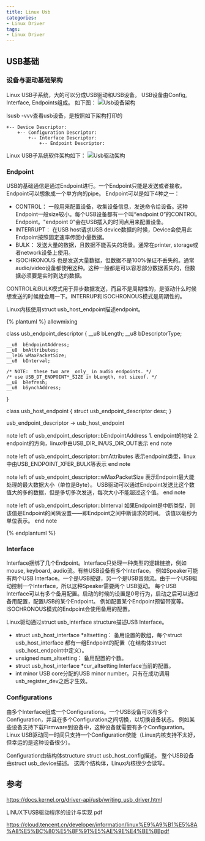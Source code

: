 ```yaml
---
title: Linux Usb
categories: 
- Linux Driver
tags:
- Linux Driver
---
```


## USB基础
### 设备与驱动基础架构
Linux USB子系统，大的可以分成USB驱动和USB设备。
USB设备由Config, Interface, Endpoints组成。
如下图：
![Usb设备架构](/images/Usb/Usb设备大致结构.png)

lsusb -vvv查看usb设备，是按照如下架构打印的
```
+-- Device Descriptor:
    +-- Configuration Descriptor:
        +-- Interface Descriptor:
            +-- Endpoint Descriptor:
```

Linux USB子系统软件架构如下：
![Usb驱动架构](/images/Usb/Usb驱动大致结构.png)

### Endpoint
USB的基础通信是通过Endpoint进行。一个Endpoint只能是发送或者接收。Endpoint可以想象成一个单方向的pipe。
Endpoint可以是如下4种之一：
- CONTROL：
    一般用来配置设备，收集设备信息，发送命令给设备。这种Endpoint一般size较小。每个USB设备都有一个叫“endpoint 0”的CONTROL Endpoint。"endpoint 0"会在USB插入的时间点用来配置设备。
- INTERRUPT：
    在USB host请求USB device数据的时候，Device会使用此Endpoint按照固定速率传回小量数据。
- BULK：
    发送大量的数据，且数据不能丢失的场景。通常在printer, storage或者network设备上使用。
- ISOCHRONOUS
    也是发送大量数据，但数据不是100%保证不丢失的。通常audio/video设备都使用这种。这种一般都是可以容忍部分数据丢失的，但数据必须要是实时到达的数据。

CONTROL和BULK模式用于异步数据发送，而且不是周期性的，是驱动什么时候想发送的时候就会用一下。INTERRUP和ISOCHRONOUS模式是周期性的。


Linux内核使用struct usb_host_endpoint描述endpoint。

{% plantuml %}
allowmixing

class usb_endpoint_descriptor {
	__u8  bLength;
	__u8  bDescriptorType;

	__u8  bEndpointAddress;
	__u8  bmAttributes;
	__le16 wMaxPacketSize;
	__u8  bInterval;

	/* NOTE:  these two are _only_ in audio endpoints. */
	/* use USB_DT_ENDPOINT*_SIZE in bLength, not sizeof. */
	__u8  bRefresh;
	__u8  bSynchAddress;
}

class usb_host_endpoint {
    struct usb_endpoint_descriptor		desc;
}

usb_endpoint_descriptor -> usb_host_endpoint

note left of usb_endpoint_descriptor::bEndpointAddress
    1. endpoint的地址
    2. endpoint的方向，linux中由USB_DIR_IN/US_DIR_OUT表示
end note

note left of usb_endpoint_descriptor::bmAttributes
    表示endpoint类型，linux中由USB_ENDPOINT_XFER_BULK等表示
end note

note left of usb_endpoint_descriptor::wMaxPacketSize
    表示Endpoint最大能处理的最大数据大小（单位是Byte）。
    USB驱动可以通过Endpoint发送比这个数值大的多的数据，但是多切多次发送，每次大小不能超过这个值。
end note

note left of usb_endpoint_descriptor::bInterval
    如果Endpoint是中断类型，则该值是Endpoint的间隔设置——即Endpoint之间中断请求的时间。
    该值以毫秒为单位表示。
end note

{% endplantuml %}

### Interface
Interface捆绑了几个Endpoint。Interface只处理一种类型的逻辑链接，例如mouse, keyboard, audio流。有些USB设备有多个Interface。
例如Speaker可能有两个USB Interface。一个是USB按键，另一个是USB音频流。由于一个USB驱动控制一个Interface，所以这种Speaker需要两个
USB驱动。
每个USB Interface可以有多个备用配置。启动的时候的设置是0号行为，启动之后可以通过备用配置，配置USB的某个Endpoint。
例如配置某个Endpoint预留带宽等。ISOCHRONOUS模式的Endpoint会使用备用的配置。

Linux驱动通过struct usb_interface structure描述USB Interface。

- struct usb_host_interface *altsetting：
  备用设置的数组，每个struct usb_host_interface 都有一组Endpoint的配置（在结构体struct usb_host_endpoint中定义）。
- unsigned num_altsetting：
  备用配置的个数。
- struct usb_host_interface *cur_altsetting
  Interface当前的配置。
- int minor
  USB core分配的USB minor number。只有在成功调用usb_register_dev之后才生效。

### Configurations
由多个Interface组成一个Configurations。一个USB设备可以有多个Configuration，并且在多个Configuration之间切换，以切换设备状态。
例如某些设备支持下载Firmware到设备中，这种设备就需要有多个Configuration。Linux USB驱动同一时间只支持一个Configuration使能（Linux内核支持不太好，但幸运的是这种设备很少）。

Configuration由结构体structure struct usb_host_config描述。
整个USB设备由struct usb_device描述。
这两个结构体，Linux内核很少会读写。


## 参考
https://docs.kernel.org/driver-api/usb/writing_usb_driver.html

LINUX下USB驱动程序的设计与实现 pdf

https://cloud.tencent.cn/developer/information/linux%E9%A9%B1%E5%8A%A8%E5%BC%80%E5%8F%91%E5%AE%9E%E4%BE%8Bpdf
